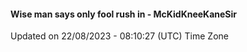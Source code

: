 #### Wise man says only fool rush in - McKidKneeKaneSir
Updated on 22/08/2023 - 08:10:27 (UTC) Time Zone
